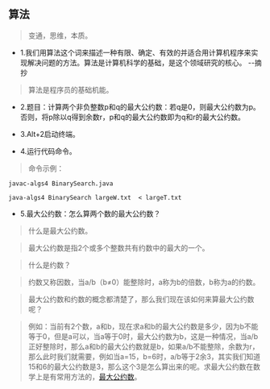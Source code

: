 ## 算法

>变通，思维，本质。

- 1.我们用算法这个词来描述一种有限、确定、有效的并适合用计算机程序来实现解决问题的方法。算法是计算机科学的基础，是这个领域研究的核心。 --摘抄

>算法是程序员的基础机能。

- 2.题目：计算两个非负整数p和q的最大公约数：若q是0，则最大公约数为p。否则，将p除以q得到余数r，p和q的最大公约数即为q和r的最大公约数。

- 3.Alt+2启动终端。

- 4.运行代码命令。

>命令示例：

```code
javac-algs4 BinarySearch.java
```

```code
java-algs4 BinarySearch largeW.txt  < largeT.txt
```

- 5.最大公约数：怎么算两个数的最大公约数？

>什么是最大公约数。

>最大公约数是指2个或多个整数共有约数中的最大的一个。

>什么是约数？

>约数又称因数，当a/b（b≠0）能整除时，a称为b的倍数，b称为a的约数。

>最大公约数和约数的概念都清楚了，那么我们现在该如何来算最大公约数呢？

>例如：当前有2个数，a和b，现在求a和b的最大公约数是多少，因为b不能等于0，但是a可以，当a等于0时，最大公约数为b，这是一种情况，当a/b正好整除时，那么a和b的最大公约数就是b，如果a/b不能整除，余数为r，那么此时我们就需要，例如当a=15，b=6时，a/b等于2余3，其实我们知道15和6的最大公约数是3，那么这个3是怎么算出来的呢。求最大公约数在数学上是有常用方法的，[最大公约数](https://baike.baidu.com/item/%E6%9C%80%E5%A4%A7%E5%85%AC%E7%BA%A6%E6%95%B0)。
